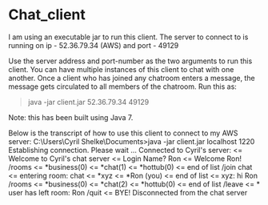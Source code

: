 # Chat_client
I am using an executable jar to run this client.
The server to connect to is running on ip - 52.36.79.34 (AWS) and port - 49129

Use the server address and port-number as the two arguments to run this client.
You can have multiple instances of this client to chat with one another.
Once a client who has joined any chatroom enters a message, the message gets circulated to all members of the chatroom.
Run this as:
> java -jar client.jar 52.36.79.34 49129

Note: this has been built using Java 7.

Below is the transcript of how to use this client to connect to my AWS server: 
C:\Users\Cyril Shelke\Documents>java -jar client.jar localhost 1220
Establishing connection. Please wait ...
Connected to Cyril's server:
<= Welcome to Cyril's chat server
<= Login Name?
Ron
<= Welcome Ron!
/rooms
<= *business(0)
<= *chat(1)
<= *hottub(0)
<= end of list
/join chat
<= entering room: chat
<= *xyz
<= *Ron (you)
<= end of list
<= xyz: hi Ron
/rooms
<= *business(0)
<= *chat(2)
<= *hottub(0)
<= end of list
/leave
<= * user has left room: Ron
/quit
<= BYE!
Disconnected from the chat server
